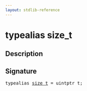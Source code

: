 ```yaml
---
layout: stdlib-reference
---
```


# typealias size\_t

## Description



## Signature

<pre>
<span class='code_keyword'>typealias</span> <a href=".html" class="code_type">size_t</a> = uintptr_t;
</pre>

